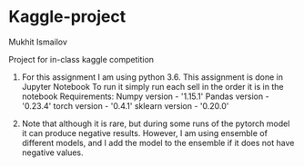 # Kaggle-project
Mukhit Ismailov

Project for in-class kaggle competition

1) For this assignment I am using python 3.6. This assignment is done in Jupyter Notebook
  To run it simply run each sell in the order it is in the notebook
Requirements:
  Numpy version - '1.15.1'
  Pandas version - '0.23.4'
  torch version - '0.4.1'
  sklearn version - '0.20.0'

2) Note that although it is rare, but during some runs of the pytorch model it can produce negative results. However, I am using ensemble  of different models, and I add the model to the ensemble if it does not have negative values.
